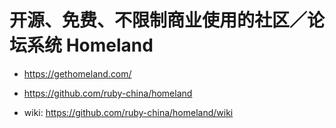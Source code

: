 # 开源、免费、不限制商业使用的社区／论坛系统 Homeland 

* https://gethomeland.com/
* https://github.com/ruby-china/homeland

* wiki: https://github.com/ruby-china/homeland/wiki

